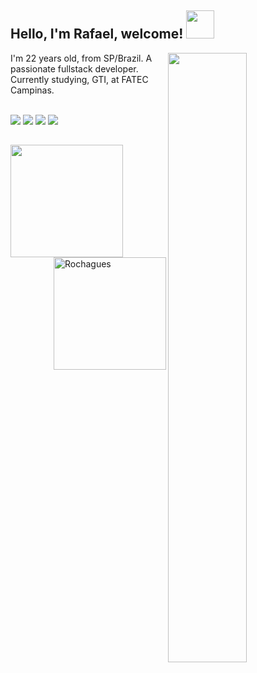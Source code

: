 ## Hello, I'm Rafael, welcome! <img src="https://media.tenor.com/63kkyhEv-68AAAAi/cat-kitty.gif" width="45"/>

<img src="https://static.wixstatic.com/media/b6f029_7e0b3165d4d9458ca93f7d9be9cd8e95~mv2.gif" width="50%" align="right"/>


I'm 22 years old, from SP/Brazil. A passionate fullstack developer. Currently studying, GTI, at FATEC Campinas.

<br/>

<div> 
  <a href="https://www.instagram.com/rochagues/" target="_blank"><img src="https://img.shields.io/badge/-Instagram-%23E4405F?style=for-the-badge&logo=instagram&logoColor=white" target="_blank"></a>
  <a href = "mailto:rafaelrochagues@gmail.com"><img src="https://img.shields.io/badge/Gmail-D14836?style=for-the-badge&logo=gmail&logoColor=white" target="_blank"></a>
  <a href="https://www.linkedin.com/in/rafael-rodrigues-52473616a/" target="_blank"><img src="https://img.shields.io/badge/-LinkedIn-%230077B5?style=for-the-badge&logo=linkedin&logoColor=white" target="_blank"></a>
  <a href="https://account.xbox.com/pt-BR/Profile?xr=mebarnav" target="_blank"><img src="https://img.shields.io/badge/Xbox-107C10?style=for-the-badge&logo=xbox&logoColor=white" target="_blank"></a> 
 </div>
  
##
<div>
  <a href="https://github.com/Rochagues">
   <img height="180em" src="https://github-readme-stats.vercel.app/api?username=Rochagues&show_icons=true&theme=vision-friendly-dark&include_all_commits=true&count_private=true">
   <img height="180em" align="right" alt="Rochagues" src="https://c.tenor.com/i3pR9emucLgAAAAC/what-dog.gif">
</div>
